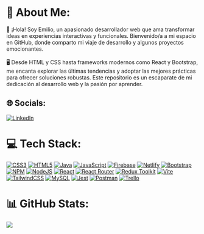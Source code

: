 # 💫 About Me:
👋 ¡Hola! Soy Emilio, un apasionado desarrollador web que ama transformar ideas en experiencias interactivas y funcionales. Bienvenido/a a mi espacio en GitHub, donde comparto mi viaje de desarrollo y algunos proyectos emocionantes.<br><br>🖥️ Desde HTML y CSS hasta frameworks modernos como React y Bootstrap, me encanta explorar las últimas tendencias y adoptar las mejores prácticas para ofrecer soluciones robustas. Este repositorio es un escaparate de mi dedicación al desarrollo web y la pasión por aprender.

## 🌐 Socials:
[![LinkedIn](https://img.shields.io/badge/LinkedIn-%230077B5.svg?logo=linkedin&logoColor=white)](https://linkedin.com/in/joseemiliosantiagorodriguez)

# 💻 Tech Stack:
[![CSS3](https://img.shields.io/badge/css3-%231572B6.svg?style=flat&logo=css3&logoColor=white)](https://www.w3schools.com/css/) [![HTML5](https://img.shields.io/badge/html5-%23E34F26.svg?style=flat&logo=html5&logoColor=white)](https://www.w3schools.com/html/default.asp) [![Java](https://img.shields.io/badge/java-%23ED8B00.svg?style=flat&logo=openjdk&logoColor=white)](https://www.java.com/es/) [![JavaScript](https://img.shields.io/badge/javascript-%23323330.svg?style=flat&logo=javascript&logoColor=%23F7DF1E)](https://developer.mozilla.org/en-US/docs/Web/JavaScript) [![Firebase](https://img.shields.io/badge/firebase-%23039BE5.svg?style=flat&logo=firebase)](https://firebase.google.com/?hl=es-419) [![Netlify](https://img.shields.io/badge/netlify-%23000000.svg?style=flat&logo=netlify&logoColor=#00C7B7)](https://www.netlify.com/) [![Bootstrap](https://img.shields.io/badge/bootstrap-%238511FA.svg?style=flat&logo=bootstrap&logoColor=white)](https://getbootstrap.com/) [![NPM](https://img.shields.io/badge/NPM-%23CB3837.svg?style=flat&logo=npm&logoColor=white)](https://www.npmjs.com/) [![NodeJS](https://img.shields.io/badge/node.js-6DA55F?style=flat&logo=node.js&logoColor=white)](https://nodejs.org/en) [![React](https://img.shields.io/badge/react-%2320232a.svg?style=flat&logo=react&logoColor=%2361DAFB)](https://es.react.dev/) [![React Router](https://img.shields.io/badge/React_Router-CA4245?style=flat&logo=react-router&logoColor=white)](https://reactrouter.com/en/main) [![Redux Toolkit](https://img.shields.io/badge/redux-%23593d88.svg?style=flat&logo=redux&logoColor=white)](https://redux-toolkit.js.org/) [![Vite](https://img.shields.io/badge/vite-%23646CFF.svg?style=flat&logo=vite&logoColor=white)](https://vitejs.dev/) [![TailwindCSS](https://img.shields.io/badge/tailwindcss-%2338B2AC.svg?style=flat&logo=tailwind-css&logoColor=white)](https://tailwindui.com/) [![MySQL](https://img.shields.io/badge/mysql-%2300000f.svg?style=flat&logo=mysql&logoColor=white)](https://www.mysql.com/) [![Jest](https://img.shields.io/badge/-jest-%23C21325?style=flat&logo=jest&logoColor=white)](https://jestjs.io/) [![Postman](https://img.shields.io/badge/Postman-FF6C37?style=flat&logo=postman&logoColor=white)](https://www.postman.com/) [![Trello](https://img.shields.io/badge/Trello-%23026AA7.svg?style=flat&logo=Trello&logoColor=white)](https://trello.com/es)

# 📊 GitHub Stats:
<!-- ![](https://github-readme-stats.vercel.app/api?username=EmilioRDev&theme=dracula&hide_border=true&include_all_commits=true&count_private=true)<br/> -->
<!-- ![](https://github-readme-streak-stats.herokuapp.com/?user=EmilioRDev&theme=dracula&hide_border=true)<br/> -->
![](https://github-readme-stats.vercel.app/api/top-langs/?username=EmilioRDev&theme=dracula&hide_border=true&include_all_commits=true&count_private=true&layout=compact)
